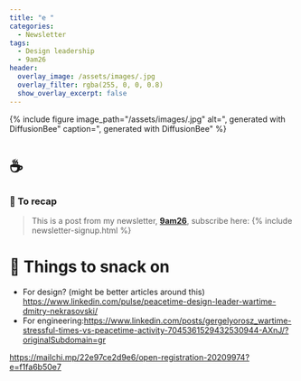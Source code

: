 ```yaml
---
title: "e "
categories:
  - Newsletter
tags:
  - Design leadership
  - 9am26
header:
  overlay_image: /assets/images/.jpg
  overlay_filter: rgba(255, 0, 0, 0.8)
  show_overlay_excerpt: false
---
```


{% include figure image_path="/assets/images/.jpg" alt=", generated with DiffusionBee" caption=", generated with DiffusionBee" %}

# ☕

### 🥤 To recap

> This is a post from my newsletter, **[9am26](https://polgarp.com/categories/newsletter/)**, subscribe here:
> {% include newsletter-signup.html %}

# 🍪 Things to snack on
* For design? (might be better articles around this) https://www.linkedin.com/pulse/peacetime-design-leader-wartime-dmitry-nekrasovski/
* For engineering:https://www.linkedin.com/posts/gergelyorosz_wartime-stressful-times-vs-peacetime-activity-7045361529432530944-AXnJ/?originalSubdomain=gr

https://mailchi.mp/22e97ce2d9e6/open-registration-20209974?e=f1fa6b50e7
